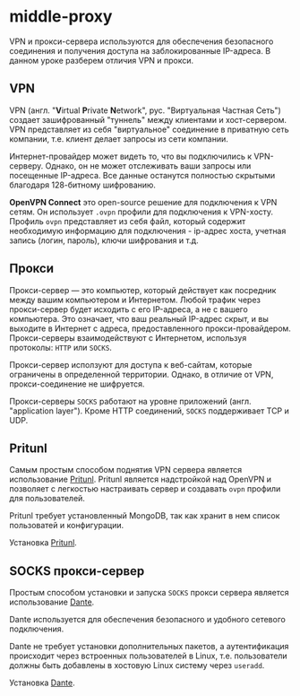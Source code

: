 # middle-proxy

VPN и прокси-сервера используются для обеспечения безопасного соединения и получения доступа на заблокированные IP-адреса. В данном уроке разберем отличия VPN и прокси.

## VPN

VPN (англ. "**V**irtual **P**rivate **N**etwork", рус. "Виртуальная Частная Сеть") создает зашифрованный "туннель" между клиентами и хост-сервером. VPN представляет из себя "виртуальное" соединение в приватную сеть компании, т.е. клиент делает запросы из сети компании.

Интернет-провайдер может видеть то, что вы подключились к VPN-серверу. Однако, он не может отслеживать ваши запросы или посещенные IP-адреса. Все данные останутся полностью скрытыми благодаря 128-битному шифрованию.

**OpenVPN Connect** это open-source решение для подключения к VPN сетям.
Он использует `.ovpn` профили для подключения к VPN-хосту. Профиль `ovpn` представляет
из себя файл, который содержит необходимую информацию для подключения - ip-адрес хоста,
учетная запись (логин, пароль), ключи шифрования и т.д.

## Прокси

Прокси-сервер — это компьютер, который действует как посредник между вашим компьютером и Интернетом. Любой трафик через прокси-сервер будет исходить с его IP-адреса, а не с вашего компьютера. Это означает, что ваш реальный IP-адрес скрыт, и вы выходите в Интернет с адреса, предоставленного прокси-провайдером. Прокси-серверы взаимодействуют с Интернетом, используя протоколы: `HTTP` или `SOCKS`.

Прокси-сервер исползуют для доступа к веб-сайтам, которые ограничены в определенной территории. Однако, в отличие от VPN, прокси-соединение не шифруется.

Прокси-серверы `SOCKS` работают на уровне приложений (англ. "application layer"). Кроме HTTP соединений, `SOCKS` поддерживает TCP и UDP.

## Pritunl

Самым простым способом поднятия VPN сервера является использование [Pritunl](https://pritunl.com/).
Pritunl является надстройкой над OpenVPN и позволяет с легкостью настраивать сервер и создавать `ovpn` профили для пользователей.

Pritunl требует установленный MongoDB, так как хранит в нем список пользоватей и конфигурации.

Установка [Pritunl](https://docs.pritunl.com/docs/installation#other-providers-ubuntu-2004).

## SOCKS прокси-сервер

Простым способом установки и запуска `SOCKS` прокси сервера является использование [Dante](https://www.inet.no/dante/).

Dante используется для обеспечения безопасного и удобного сетевого подключения.

Dante не требует установки дополнительных пакетов, а аутентификация происходит через
встроенных пользователей в Linux, т.е. пользователи должны быть добавлены в хостовую
Linux систему через `useradd`.

Установка [Dante](https://linuxhint.com/set-up-a-socks5-proxy-on-ubuntu-with-dante/).
